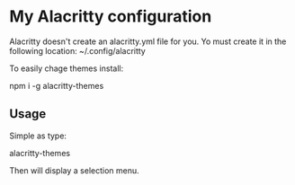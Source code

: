 # My Alacritty configuration

Alacritty doesn't create an alacritty.yml file for you. Yo must create it in the following location: ~/.config/alacritty

To easily chage themes install:

npm i -g alacritty-themes

## Usage 

Simple as type:

alacritty-themes

Then will display a selection menu.
